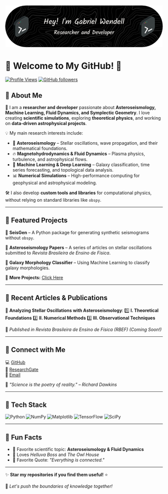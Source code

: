 ![Header](https://github.com/GabrielWendell/GabrielWendell/blob/main/Figs/github-header-image.png)

# 🌌 Welcome to My GitHub! 🚀

[![Profile Views](https://komarev.com/ghpvc/?username=YourUsername&style=flat-square)](https://github.com/YourUsername)
[![GitHub followers](https://img.shields.io/github/followers/YourUsername?style=social)](https://github.com/YourUsername)

## 👋 About Me

🔭 I am a **researcher and developer** passionate about **Asteroseismology, Machine Learning, Fluid Dynamics, and Symplectic Geometry**. I love creating **scientific simulations**, exploring **theoretical physics**, and working on **data-driven astrophysical projects**.

💡 My main research interests include:
- 🌠 **Asteroseismology** – Stellar oscillations, wave propagation, and their mathematical foundations.
- 🔥 **Magnetohydrodynamics & Fluid Dynamics** – Plasma physics, turbulence, and astrophysical flows.
- 🧠 **Machine Learning & Deep Learning** – Galaxy classification, time series forecasting, and topological data analysis.
- 📊 **Numerical Simulations** – High-performance computing for geophysical and astrophysical modeling.

🛠️ I also develop **custom tools and libraries** for computational physics, without relying on standard libraries like `obspy`.

---

## 🚀 Featured Projects

📌 **SeisGen** – A Python package for generating synthetic seismograms without `obspy`.

📌 **Asteroseismology Papers** – A series of articles on stellar oscillations submitted to *Revista Brasileira de Ensino de Física*.

📌 **Galaxy Morphology Classifier** – Using Machine Learning to classify galaxy morphologies.

🔗 **More Projects:** [Click Here](https://github.com/YourUsername?tab=repositories)

---

## 📖 Recent Articles & Publications

📜 **Analyzing Stellar Oscillations with Asteroseismology**:
1️⃣ **I. Theoretical Foundations**
2️⃣ **II. Numerical Methods**
3️⃣ **III. Observational Techniques**

📝 *Published in Revista Brasileira de Ensino de Física (RBEF)* *(Coming Soon!)*

---

## 📡 Connect with Me

💻 [GitHub](https://github.com/YourUsername)  
📜 [ResearchGate](https://www.researchgate.net/profile/YourProfile)  
📨 [Email](mailto:your-email@example.com)

📣 *"Science is the poetry of reality." – Richard Dawkins*

---

## 🧰 Tech Stack

![Python](https://img.shields.io/badge/Python-3776AB?style=for-the-badge&logo=python&logoColor=white)
![NumPy](https://img.shields.io/badge/NumPy-013243?style=for-the-badge&logo=numpy&logoColor=white)
![Matplotlib](https://img.shields.io/badge/Matplotlib-11557C?style=for-the-badge&logo=matplotlib&logoColor=white)
![TensorFlow](https://img.shields.io/badge/TensorFlow-FF6F00?style=for-the-badge&logo=tensorflow&logoColor=white)
![SciPy](https://img.shields.io/badge/SciPy-8CAAE6?style=for-the-badge&logo=scipy&logoColor=white)

---

## 🌟 Fun Facts

- 📖 Favorite scientific topic: **Asteroseismology & Fluid Dynamics**
- 🎵 Loves *Helluva Boss* and *The Owl House*
- 💭 Favorite Quote: *"Everything is connected."*

---

✨ **Star my repositories if you find them useful!** ⭐

🚀 *Let's push the boundaries of knowledge together!*
